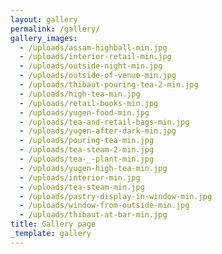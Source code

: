 ```yaml
---
layout: gallery
permalink: /gallery/
gallery_images:
  - /uploads/assam-highball-min.jpg
  - /uploads/interior-retail-min.jpg
  - /uploads/outside-night-min.jpg
  - /uploads/outside-of-venue-min.jpg
  - /uploads/thibaut-pouring-tea-2-min.jpg
  - /uploads/high-tea-min.jpg
  - /uploads/retail-books-min.jpg
  - /uploads/yugen-food-min.jpg
  - /uploads/tea-and-retail-bags-min.jpg
  - /uploads/yugen-after-dark-min.jpg
  - /uploads/pouring-tea-min.jpg
  - /uploads/tea-steam-2-min.jpg
  - /uploads/tea-_-plant-min.jpg
  - /uploads/yugen-high-tea-min.jpg
  - /uploads/interior-min.jpg
  - /uploads/tea-steam-min.jpg
  - /uploads/pastry-display-in-window-min.jpg
  - /uploads/window-from-outside-min.jpg
  - /uploads/thibaut-at-bar-min.jpg
title: Gallery page
_template: gallery
---
```


